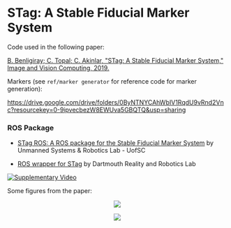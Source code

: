 # STag: A Stable Fiducial Marker System

Code used in the following paper:

[B. Benligiray; C. Topal; C. Akinlar, "STag: A Stable Fiducial Marker System," Image and Vision Computing, 2019.](https://arxiv.org/abs/1707.06292)

Markers (see `ref/marker generator` for reference code for marker generation):

https://drive.google.com/drive/folders/0ByNTNYCAhWbIV1RqdU9vRnd2Vnc?resourcekey=0-9ipvecbezW8EWUva5GBQTQ&usp=sharing

### ROS Package

- [STag ROS: A ROS package for the Stable Fiducial Marker System](https://github.com/usrl-uofsc/stag_ros/) by Unmanned Systems & Robotics Lab - UofSC

- [ROS wrapper for STag](https://github.com/dartmouthrobotics/stag_ros) by Dartmouth Reality and Robotics Lab

[![Supplementary Video](https://user-images.githubusercontent.com/19530665/57184379-6a250580-6ec3-11e9-8ab3-7e139966f13b.png)](https://www.youtube.com/watch?v=vnHI3GzLVrY) 

Some figures from the paper:

<p align="center">
  <img src="https://user-images.githubusercontent.com/19530665/57179654-c0c11e00-6e88-11e9-9ca5-0c0153b28c91.png"/>
</p>

<p align="center">
  <img src="https://user-images.githubusercontent.com/19530665/57179660-cae31c80-6e88-11e9-8f80-bf8e24e59957.png"/>
</p>
